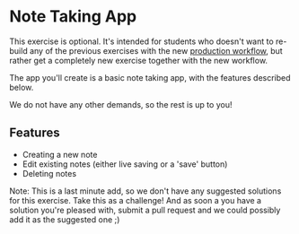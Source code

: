 # Note Taking App 

This exercise is optional. It's intended for students who doesn't want to re-build any of the previous exercises with the new [production workflow](https://github.com/ReactForBeginners/es6-production-workflow), but rather get a completely new exercise together with the new workflow.  

The app you'll create is a basic note taking app, with the features described below.

We do not have any other demands, so the rest is up to you!

## Features

* Creating a new note
* Edit existing notes (either live saving or a 'save' button)
* Deleting notes  

Note: This is a last minute add, so we don't have any suggested solutions for this exercise. Take this as a challenge! And as soon a you have a solution you're pleased with, submit a pull request and we could possibly add it as the suggested one ;)